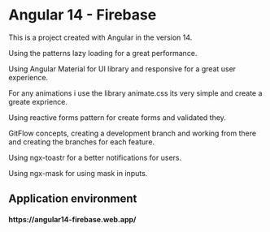 <h1> Angular 14 - Firebase</h1>
<p>This is a project created with Angular in the version 14. </p>
<p>Using the patterns lazy loading for a great performance. </p>
<p>Using Angular Material for UI library and responsive for a great user experience. </p>
<p>For any animations i use the library animate.css its very simple and create a greate exprience.</p>
<p>Using reactive forms pattern for create forms and validated they.</p>
<p>GitFlow concepts, creating a development branch and working from there and creating the branches for each feature. </p>
<p>Using ngx-toastr for a better notifications for users.</p>
<p>Using ngx-mask for using mask in inputs.</p>

<h2> Application environment </h2>
<h4> https://angular14-firebase.web.app/ <h4>
